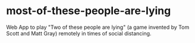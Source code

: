 # most-of-these-people-are-lying
Web App to play "Two of these people are lying" (a game invented by Tom Scott and Matt Gray) remotely in times of social distancing.
